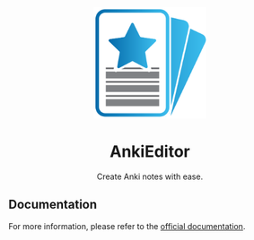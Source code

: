 <p align="center">
  <img src="public/ankieditor_logo.svg" alt="AnkiEditor Logo" width="200"/>
</p>

<h1 align="center">AnkiEditor</h1>

<p align="center">
  Create Anki notes with ease.
</p>

## Documentation

For more information, please refer to the [official documentation](https://medium.com/swlh/introducing-ankieditor-com-an-open-source-text-interface-for-anki-79ae916f1127).
